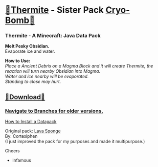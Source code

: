 # [🎥Thermite](https://youtu.be/_JLxFoCW2iE) - Sister Pack [Cryo-Bomb🔗](https://github.com/InfamousMusicify/Cryo-Bomb/) 
### Thermite - A Minecraft: Java Data Pack  
__Melt Pesky Obsidian.__   
Evaporate ice and water.   

__How to Use:__  
_Place a Ancient Debris on a Magma Block and it will create Thermite, the reaction will turn nearby Obsidian into Magma.  
Water and Ice nearby will be evaporated.  
Standing to close may hurt._  

## [🔗Download🔗](https://github.com/InfamousMusicify/Thermite/archive/refs/heads/main.zip)

### [Navigate to Branches for older versions.](https://github.com/InfamousMusicify/Thermite/branches)   
[How to Install a Datapack](https://www.youtube.com/watch?v=4Dxzw12TQcg) 

Original pack: [Lava Sponge](https://www.planetminecraft.com/data-pack/lava-sponges-1-16/)  
By: Cortexiphen  
(I just improved the pack for my purposes and made it multipurpose.)  


Cheers  
- Infamous  
